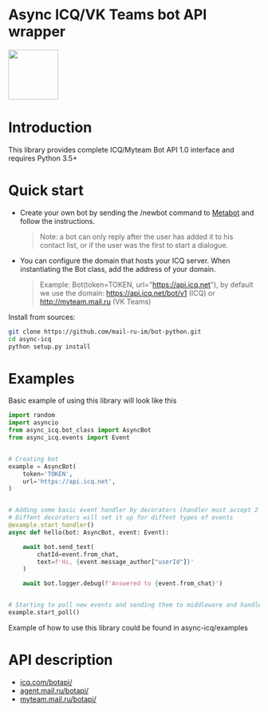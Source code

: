 # Async ICQ/VK Teams bot API wrapper

<img src="https://github.com/mail-ru-im/bot-python/blob/master/logo.png" width="100" height="100">

# Introduction

This library provides complete ICQ/Myteam Bot API 1.0 interface and requires Python 3.5+

# Quick start

* Create your own bot by sending the /newbot command to <a href="https://icq.com/people/70001">Metabot</a> and follow the instructions.
    >Note: a bot can only reply after the user has added it to his contact list, or if the user was the first to start a dialogue.
* You can configure the domain that hosts your ICQ server. When instantiating the Bot class, add the address of your domain.
    > Example: Bot(token=TOKEN, url="https://api.icq.net"), by default we use the domain: https://api.icq.net/bot/v1 (ICQ) or http://myteam.mail.ru (VK Teams)

Install from sources:
```bash
git clone https://github.com/mail-ru-im/bot-python.git
cd async-icq
python setup.py install
```

# Examples

Basic example of using this library will look like this

```python
import random
import asyncio
from async_icq.bot_class import AsyncBot
from async_icq.events import Event


# Creating bot
example = AsyncBot(
    token='TOKEN',
    url='https://api.icq.net',
)


# Adding some basic event handler by decorators (handler must accept 2 arguments: bot and event)
# Diffent decorators will set it up for diffent types of events
@example.start_handler()
async def hello(bot: AsyncBot, event: Event):

    await bot.send_text(
        chatId=event.from_chat,
        text=f'Hi, {event.message_author["userId"]}'
    )

    await bot.logger.debug(f'Answered to {event.from_chat}')


# Starting to poll new events and sending them to middleware and handlers
example.start_poll()
```

Example of how to use this library could be found in async-icq/examples

# API description
<ul>
    <li><a href="https://icq.com/botapi/">icq.com/botapi/</a></li>
    <li><a href="https://agent.mail.ru/botapi/">agent.mail.ru/botapi/</a></li>
    <li><a href="https://myteam.mail.ru/botapi/">myteam.mail.ru/botapi/</a></li>
</ul>
